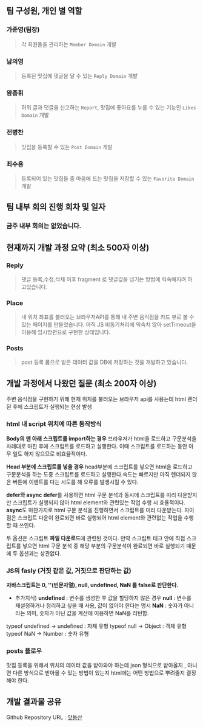 ## 팀 구성원, 개인 별 역할
### 가준영(팀장)
> 각 회원들을 관리하는 `Member Domain` 개발 <br/>
### 남의영
> 등록된 맛집에 댓글을 달 수 있는 `Reply Domain` 개발 <br/>
### 왕종휘
> 허위 글과 댓글을 신고하는 `Report`, 맛집에 좋아요를 누를 수 있는 기능인 `Likes Domain` 개발 <br/>
### 전병찬
> 맛집을 등록할 수 있는 `Post Domain` 개발 <br/>
### 최수용
> 등록되어 있는 맛집들 중 마음에 드는 맛집을 저장할 수 있는 `Favorite Domain` 개발 <br/>
## 팀 내부 회의 진행 회차 및 일자

### 금주 내부 회의는 없었습니다.

## 현재까지 개발 과정 요약 (최소 500자 이상)

<!-- ### Account & Member
>  -->

### Reply
> 댓글 등록,수정,삭제 이후 fragment 로 댓글값을 넘기는 방법에 익숙해지려 하고있습니다.

### Place
> 내 위치 좌표를 불러오는 브라우저API를 통해 내 주변 음식점을 카드 뷰로 볼 수 있는 페이지를 만들었습니다. 
> 아직 JS 비동기처리에 익숙치 않아 setTimeout을 이용해 임시방편으로 구현한 상태입니다. 

### Posts
> post 등록 폼으로 받은 데이터 값을 DB에 저장하는 것을 개발하고 있습니다.

<!-- ### Favorite
>  -->

## 개발 과정에서 나왔던 질문 (최소 200자 이상)
주변 음식점을 구현하기 위해 현재 위치를 불러오는 브라우저 api를 사용는데 html 렌더 된 후에 스크립트가 실행되는 현상 발생
### html 내 script 위치에 따른 동작방식
**Body의 맨 아래 스크립트를 import하는 경우**
브라우저가 html을 로드하고 구문분석을 차례대로 마친 후에 스크립트를 로드하고 실행한다. 이때 스크립트를 로드하는 동안 아무 일도 하지 않으므로 비효율적이다.

**Head 부분에 스크립트를 넣을 경우**
head부분에 스크립트를 넣으면 html을 로드하고 구문분석을 하는 도중 스크립트를 로드하고 실행한다.속도는 빠르지만 아직 렌더되지 않은 버튼에 이벤트를 다는 시도를 해 오류를 발생시킬 수 있다.

**defer와 async**
**defer**를 사용하면 html 구문 분석과 동시에 스크립트를 미리 다운받지만 스크립트가 실행되지 않아 html element와 관련있는 작업 수행 시 효율적이다.
**async**도 마찬가지로 html 구문 분석을 진행하면서 스크립트를 미리 다운받는다. 차이점은 스크립트 다운이 완료되면 바로 실행되어 html element와 관련없는 작업을 수행할 때 쓰인다.

두 옵션은 스크립트 **파일 다운로드**에 관련된 것이다. 만약 스크립트 태크 안에 직접 스크립트를 넣으면 html 구문 분석 중 해당 부분의 구문분석이 완료되면 바로 실행되기 때문에 두 옵션과는 상관없다.
### JS의 fasly (거짓 같은 값, 거짓으로 판단하는 값)
**자바스크립트는 0, ''(빈문자열), null, undefined, NaN 를 false로 판단한다.**

+ 추가지식)
**undefined** : 변수를 생성한 후 값을 할당하지 않은 경우
**null** : 변수를 재설정하거나 정리하고 싶을 때 사용, 값이 없어야 한다는 명시
**NaN** : 숫자가 아니라는 의미, 숫자가 아닌 값을 계산에 이용하면 NaN를 리턴함.

typeof undefined -> undefined : 자체 유형
typeof null -> Object : 객체 유형
typeof NaN -> Number : 숫자 유형

### posts 플로우 
맛집 등록을 위해서 위치의 데이터 값을 받아와야 하는데 json 형식으로 받아올지 , 아니면 다른 방식으로 받아올 수 있는 방법이 있는지
html에는 어떤 방법으로 뿌려줄지 결정해야 한다.

<!-- ## WBS 추가 내용 -->

## 개발 결과물 공유
Github Repository URL : [맛동산](https://github.com/likelion-backendschool/matdongsan/tree/develop)
